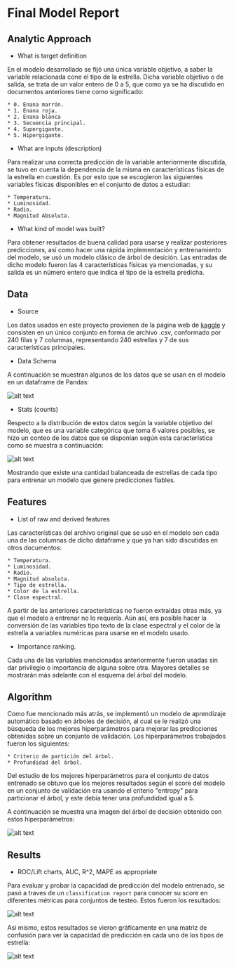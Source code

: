 # Final Model Report

## Analytic Approach
* What is target definition

En el modelo desarrollado se fijó una única variable objetivo, a saber la variable relacionada cone el tipo de la estrella. Dicha variable objetivo o de salida, se trata de un valor entero de 0 a 5, que como ya se ha discutido en documentos anteriores tiene como significado:

	* 0. Enana marrón.
	* 1. Enana roja.
	* 2. Enana blanca
	* 3. Secuencia principal.
	* 4. Supergigante.
	* 5. Hipergigante.

* What are inputs (description)

Para realizar una correcta predicción de la variable anteriormente discutida, se tuvo en cuenta la dependencia de la misma en características físicas de la estrella en cuestión. Es por esto que se escogieron las siguientes variables físicas disponibles en el conjunto de datos a estudiar:

	* Temperatura.
	* Luminosidad.
	* Radio.
	* Magnitud Absoluta.

* What kind of model was built?

Para obtener resultados de buena calidad para usarse y realizar posteriores predicciones, así como hacer una rápida implementación y entrenamiento del modelo, se usó un modelo clásico de árbol de desición. Las entradas de dicho modelo fueron las 4 características físicas ya mencionadas, y su salida es un número entero que indica el tipo de la estrella predicha.

## Data
* Source

Los datos usados en este proyecto provienen de la página web de [kaggle](https://www.kaggle.com/datasets/deepu1109/star-dataset) y consisten en un único conjunto en forma de archivo .csv, conformado por 240 filas y 7 columnas, representando 240 estrellas y 7 de sus características principales.

* Data Schema

A continuación se muestran algunos de los datos que se usan en el modelo en un dataframe de Pandas:

![alt text](images/datos.png)

* Stats (counts)

Respecto a la distribución de estos datos según la variable objetivo del modelo, que es una variable categórica que toma 6 valores posibles, se hizo un conteo de los datos que se disponían según esta característica como se muestra a continuación:

![alt text](images/distribution.png)

Mostrando que existe una cantidad balanceada de estrellas de cada tipo para entrenar un modelo que genere predicciones fiables.

## Features
* List of raw and derived features

Las características del archivo original que se usó en el modelo son cada una de las columnas de dicho dataframe y que ya han sido discutidas en otros documentos:

	* Temperatura.
	* Luminosidad.
	* Radio.
	* Magnitud absoluta.
	* Tipo de estrella.
	* Color de la estrella.
	* Clase espectral.

A partir de las anteriores características no fueron extraídas otras más, ya que el modelo a entrenar no lo requería. Aún así, era posible hacer la conversión de las variables tipo texto de la clase espectral y el color de la estrella a variables numéricas para usarse en el modelo usado.

* Importance ranking.

Cada una de las variables mencionadas anteriormente fueron usadas sin dar privilegio o importancia de alguna sobre otra. Mayores detalles se mostrarán más adelante con el esquema del árbol del modelo.

## Algorithm

Como fue mencionado más atrás, se implementó un modelo de aprendizaje automático basado en árboles de decisión, al cual se le realizó una búsqueda de los mejores hiperparámetros para mejorar las predicciones obtenidas sobre un conjunto de validación. Los hiperparámetros trabajados fueron los siguientes:

	* Criterio de partición del árbol.
	* Profundidad del árbol.
  	
Del estudio de los mejores hiperparámetros para el conjunto de datos entrenado se obtuvo que los mejores resultados según el score del modelo en un conjunto de validación era usando el criterio "entropy" para particionar el árbol, y este debía tener una profundidad igual a 5.

A continuación se muestra una imagen del árbol de decisión obtenido con estos hiperparámetros:

![alt text](images/tree.png)

## Results

* ROC/Lift charts, AUC, R^2, MAPE as appropriate

Para evaluar y probar la capacidad de predicción del modelo entrenado, se pasó a traves de un `classification report` para conocer su score en diferentes métricas para conjuntos de testeo. Estos fueron los resultados:

![alt text](images/report.png)

Así mismo, estos resultados se vieron gráficamente en una matriz de confusión para ver la capacidad de predicción en cada uno de los tipos de estrella:

![alt text](images/confusion.png)

